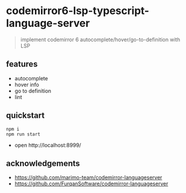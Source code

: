 # codemirror6-lsp-typescript-language-server

> implement codemirror 6 autocomplete/hover/go-to-definition with LSP

## features

- autocomplete
- hover info
- go to definition
- lint

## quickstart

```shell
npm i
npm run start
```

- open http://localhost:8999/

## acknowledgements

- https://github.com/marimo-team/codemirror-languageserver
- https://github.com/FurqanSoftware/codemirror-languageserver
